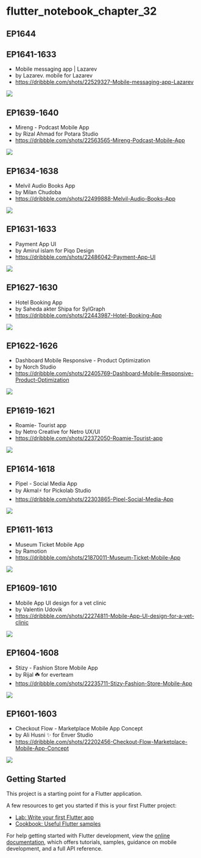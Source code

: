 # flutter_notebook_chapter_32

## EP1644

## EP1641-1633

- Mobile messaging app | Lazarev
- by Lazarev. mobile for Lazarev
- https://dribbble.com/shots/22529327-Mobile-messaging-app-Lazarev

<img src="https://cdn.dribbble.com/userupload/10090354/file/original-68be8dbf22b65b46a15860824e8a7740.png?resize=1905x1429"/>

## EP1639-1640

- Mireng - Podcast Mobile App
- by Rizal Ahmad for Potara Studio
- https://dribbble.com/shots/22563565-Mireng-Podcast-Mobile-App

<img src="https://cdn.dribbble.com/userupload/10077677/file/original-95a36b3c70c6100d1343be9a57c96a7c.png?resize=1905x1429"/>

## EP1634-1638

- Melvil Audio Books App
- by Milan Chudoba
- https://dribbble.com/shots/22499888-Melvil-Audio-Books-App

<img src="https://cdn.dribbble.com/userupload/9905542/file/original-a4077ee798bcf1f493f13e99ab509803.png?resize=1600x1200"/>

## EP1631-1633

- Payment App UI
- by Amirul islam for Piqo Design
- https://dribbble.com/shots/22486042-Payment-App-UI

<img src="https://cdn.dribbble.com/userupload/9867798/file/original-3724467d1916148f00687162caa1a5bf.png?resize=1600x1200"/>

## EP1627-1630

- Hotel Booking App
- by Saheda akter Shipa for SylGraph
- https://dribbble.com/shots/22443987-Hotel-Booking-App

<img src="https://cdn.dribbble.com/userupload/9753975/file/original-82357c1187d58f156b067e8ca025085f.jpg?resize=1600x1198"/>

## EP1622-1626

- Dashboard Mobile Responsive - Product Optimization
- by Norch Studio
- https://dribbble.com/shots/22405769-Dashboard-Mobile-Responsive-Product-Optimization

<img src="https://cdn.dribbble.com/userupload/9652607/file/original-c1080b7b8f548c55c2b4ae44a531d759.png?resize=1600x1200"/>

## EP1619-1621

- Roamie- Tourist app
- by Netro Creative for Netro UX/UI
- https://dribbble.com/shots/22372050-Roamie-Tourist-app

<img src="https://cdn.dribbble.com/userupload/9563025/file/original-67102b79a773790f36325a03cd980a3d.jpg?resize=1600x1200"/>

## EP1614-1618

- Pipel - Social Media App
- by Akmal⚡ for Pickolab Studio
- https://dribbble.com/shots/22303865-Pipel-Social-Media-App

<img src="https://cdn.dribbble.com/userupload/9379674/file/original-78eb6e4e4e6ae76002e91a874b21776d.jpg?resize=1600x1202"/>

## EP1611-1613

- Museum Ticket Mobile App
- by Ramotion
- https://dribbble.com/shots/21870011-Museum-Ticket-Mobile-App

<img src="https://cdn.dribbble.com/userupload/8188430/file/original-cd60c2b59329578bc2c29664677ca0ea.png?resize=1600x1200"/>

## EP1609-1610

- Mobile App UI design for a vet clinic
- by Valentin Udovik
- https://dribbble.com/shots/22274811-Mobile-App-UI-design-for-a-vet-clinic

<img src="https://cdn.dribbble.com/userupload/9302096/file/original-233000f09ba54d5966d9966ff41473f5.png?resize=1600x1200"/>

## EP1604-1608

- Stizy - Fashion Store Mobile App
- by Rijal ☘️ for everteam
- https://dribbble.com/shots/22235711-Stizy-Fashion-Store-Mobile-App

<img src="https://cdn.dribbble.com/userupload/9199343/file/original-2617b4df322f1ea03da55e54f006713d.jpg?resize=1600x1200"/>

## EP1601-1603

- Checkout Flow - Marketplace Mobile App Concept
- by Ali Husni ✨ for Enver Studio
- https://dribbble.com/shots/22202456-Checkout-Flow-Marketplace-Mobile-App-Concept

<img src="https://cdn.dribbble.com/userupload/9113668/file/original-069cf166527e4a0844b0f9652572383c.png?resize=1905x1429"/>

## Getting Started

This project is a starting point for a Flutter application.

A few resources to get you started if this is your first Flutter project:

- [Lab: Write your first Flutter app](https://docs.flutter.dev/get-started/codelab)
- [Cookbook: Useful Flutter samples](https://docs.flutter.dev/cookbook)

For help getting started with Flutter development, view the
[online documentation](https://docs.flutter.dev/), which offers tutorials,
samples, guidance on mobile development, and a full API reference.
